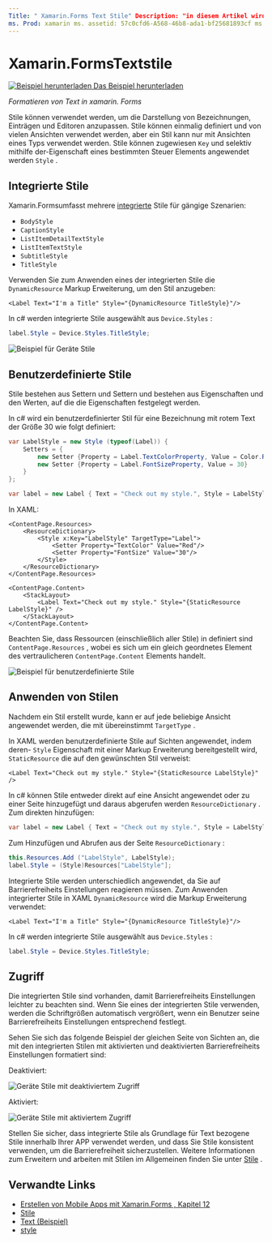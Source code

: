 ```yaml
---
Title: " Xamarin.Forms Text Stile" Description: "in diesem Artikel wird das Formatieren von Text in Xamarin.Forms Anwendungen erläutert. Stile können einmalig definiert und von vielen Ansichten verwendet werden, aber ein Stil kann nur mit Ansichten eines Typs verwendet werden. "
ms. Prod: xamarin ms. assetid: 57c0cfd6-A568-46b8-ada1-bf25681893cf ms. Technology: xamarin-Forms Author: davidbritch ms. Author: dabritch ms. Date: 05/22/2017 NO-LOC: [ Xamarin.Forms , Xamarin.Essentials ]
---
```


# <a name="xamarinforms-text-styles"></a>Xamarin.FormsTextstile

[![Beispiel herunterladen](~/media/shared/download.png) Das Beispiel herunterladen](https://docs.microsoft.com/samples/xamarin/xamarin-forms-samples/userinterface-text)

_Formatieren von Text in xamarin. Forms_

Stile können verwendet werden, um die Darstellung von Bezeichnungen, Einträgen und Editoren anzupassen. Stile können einmalig definiert und von vielen Ansichten verwendet werden, aber ein Stil kann nur mit Ansichten eines Typs verwendet werden.
Stile können zugewiesen `Key` und selektiv mithilfe der-Eigenschaft eines bestimmten Steuer Elements angewendet werden `Style` .

## <a name="built-in-styles"></a>Integrierte Stile

Xamarin.Formsumfasst mehrere [integrierte](xref:Xamarin.Forms.Device.Styles) Stile für gängige Szenarien:

- `BodyStyle`
- `CaptionStyle`
- `ListItemDetailTextStyle`
- `ListItemTextStyle`
- `SubtitleStyle`
- `TitleStyle`

Verwenden Sie zum Anwenden eines der integrierten Stile die `DynamicResource` Markup Erweiterung, um den Stil anzugeben:

```xaml
<Label Text="I'm a Title" Style="{DynamicResource TitleStyle}"/>
```

In c# werden integrierte Stile ausgewählt aus `Device.Styles` :

```csharp
label.Style = Device.Styles.TitleStyle;
```

![Beispiel für Geräte Stile](styles-images/builtinstyles.png)

## <a name="custom-styles"></a>Benutzerdefinierte Stile

Stile bestehen aus Settern und Settern und bestehen aus Eigenschaften und den Werten, auf die die Eigenschaften festgelegt werden.

In c# wird ein benutzerdefinierter Stil für eine Bezeichnung mit rotem Text der Größe 30 wie folgt definiert:

```csharp
var LabelStyle = new Style (typeof(Label)) {
    Setters = {
        new Setter {Property = Label.TextColorProperty, Value = Color.Red},
        new Setter {Property = Label.FontSizeProperty, Value = 30}
    }
};

var label = new Label { Text = "Check out my style.", Style = LabelStyle };
```

In XAML:

```xaml
<ContentPage.Resources>
    <ResourceDictionary>
        <Style x:Key="LabelStyle" TargetType="Label">
            <Setter Property="TextColor" Value="Red"/>
            <Setter Property="FontSize" Value="30"/>
        </Style>
    </ResourceDictionary>
</ContentPage.Resources>

<ContentPage.Content>
    <StackLayout>
        <Label Text="Check out my style." Style="{StaticResource LabelStyle}" />
    </StackLayout>
</ContentPage.Content>
```

Beachten Sie, dass Ressourcen (einschließlich aller Stile) in definiert sind `ContentPage.Resources` , wobei es sich um ein gleich geordnetes Element des vertraulicheren `ContentPage.Content` Elements handelt.

![Beispiel für benutzerdefinierte Stile](styles-images/customstyle.png)

## <a name="applying-styles"></a>Anwenden von Stilen

Nachdem ein Stil erstellt wurde, kann er auf jede beliebige Ansicht angewendet werden, die mit übereinstimmt `TargetType` .

In XAML werden benutzerdefinierte Stile auf Sichten angewendet, indem deren- `Style` Eigenschaft mit einer Markup Erweiterung bereitgestellt wird, `StaticResource` die auf den gewünschten Stil verweist:

```xaml
<Label Text="Check out my style." Style="{StaticResource LabelStyle}" />
```

In c# können Stile entweder direkt auf eine Ansicht angewendet oder zu einer Seite hinzugefügt und daraus abgerufen werden `ResourceDictionary` . Zum direkten hinzufügen:

```csharp
var label = new Label { Text = "Check out my style.", Style = LabelStyle };
```

Zum Hinzufügen und Abrufen aus der Seite `ResourceDictionary` :

```csharp
this.Resources.Add ("LabelStyle", LabelStyle);
label.Style = (Style)Resources["LabelStyle"];
```

Integrierte Stile werden unterschiedlich angewendet, da Sie auf Barrierefreiheits Einstellungen reagieren müssen. Zum Anwenden integrierter Stile in XAML `DynamicResource` wird die Markup Erweiterung verwendet:

```xaml
<Label Text="I'm a Title" Style="{DynamicResource TitleStyle}"/>
```

In c# werden integrierte Stile ausgewählt aus `Device.Styles` :

```csharp
label.Style = Device.Styles.TitleStyle;
```

## <a name="accessibility"></a>Zugriff

Die integrierten Stile sind vorhanden, damit Barrierefreiheits Einstellungen leichter zu beachten sind. Wenn Sie eines der integrierten Stile verwenden, werden die Schriftgrößen automatisch vergrößert, wenn ein Benutzer seine Barrierefreiheits Einstellungen entsprechend festlegt.

Sehen Sie sich das folgende Beispiel der gleichen Seite von Sichten an, die mit den integrierten Stilen mit aktivierten und deaktivierten Barrierefreiheits Einstellungen formatiert sind:

Deaktiviert:

![Geräte Stile mit deaktiviertem Zugriff](styles-images/pre-access.png)

Aktiviert:

![Geräte Stile mit aktiviertem Zugriff](styles-images/post-access.png)

Stellen Sie sicher, dass integrierte Stile als Grundlage für Text bezogene Stile innerhalb Ihrer APP verwendet werden, und dass Sie Stile konsistent verwenden, um die Barrierefreiheit sicherzustellen. Weitere Informationen zum Erweitern und arbeiten mit Stilen im Allgemeinen finden Sie unter [Stile](~/xamarin-forms/user-interface/styles/index.md) .

## <a name="related-links"></a>Verwandte Links

- [Erstellen von Mobile Apps mit Xamarin.Forms , Kapitel 12](https://developer.xamarin.com/r/xamarin-forms/book/chapter12.pdf)
- [Stile](~/xamarin-forms/user-interface/styles/index.md)
- [Text (Beispiel)](https://docs.microsoft.com/samples/xamarin/xamarin-forms-samples/userinterface-text)
- [style](xref:Xamarin.Forms.Style)
